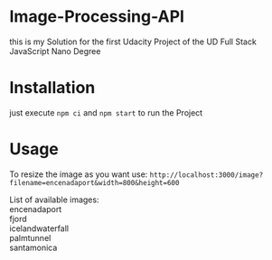 # Image-Processing-API

this is my Solution for the first Udacity Project of the UD Full Stack JavaScript Nano Degree

# Installation

just execute `npm ci` and `npm start` to run the Project

# Usage

To resize the image as you want use:
`http://localhost:3000/image?filename=encenadaport&width=800&height=600`

List of available images: <br>
encenadaport <br>
fjord <br>
icelandwaterfall <br>
palmtunnel <br>
santamonica <br>
